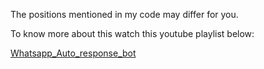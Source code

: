 The positions mentioned in my code may differ for you.

To know more about this watch this youtube playlist below:

[Whatsapp_Auto_response_bot]("https://www.youtube.com/playlist?list=PL4KX3oEgJcfe2mpt7BtUuz_g2a6ipSNAF")